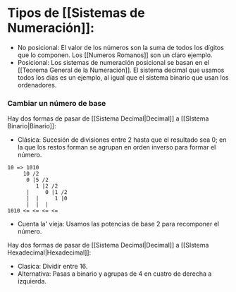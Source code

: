 # Tipos de [[Sistemas de Numeración]]:
- No posicional:
	El valor de los números son la suma de todos los dígitos que lo componen.
	Los [[Numeros Romanos]] son un claro ejemplo.
- Posicional:
	Los sistemas de numeración posicional se basan en el [[Teorema General de la Numeración]]. El sistema decimal que usamos todos los días es un ejemplo, al igual que el sistema binario que usan los ordenadores.

### Cambiar un número de base
Hay dos formas de pasar de [[Sistema Decimal|Decimal]] a [[SIstema Binario|Binario]]:
- Clásica: Sucesión de divisiones entre 2 hasta que el resultado sea 0; en la que los restos forman se agrupan en orden inverso para formar el número.
```
10 => 1010
     10 /2
      0 |5 /2
         1 |2 /2
      |     0 |1 /2
      |  |     1 |0
      |  |  |   
1010 <= <= <= <=		 
```
- Cuenta la' vieja: Usamos las potencias de base 2 para recomponer el número.

Hay dos formas de pasar de [[Sistema Decimal|Decimal]] a [[SIstema Hexadecimal|Hexadecimal]]:
- Clasica: Dividir entre 16.
- Alternativa: Pasas a binario y agrupas de 4 en cuatro de derecha a izquierda.
